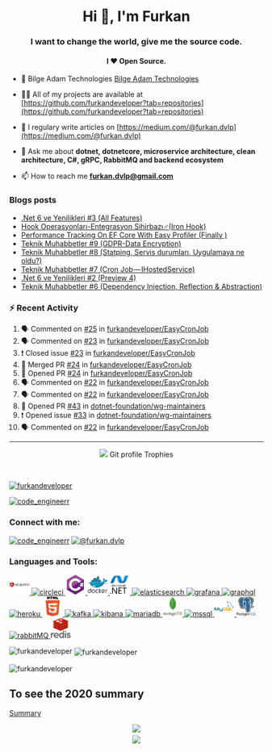 <h1 align="center">Hi 👋, I'm Furkan</h1>
<h3 align="center">I want to change the world, give me the source code.</h3>
<h4 align="center">I ❤ Open Source.</h4>

- 🔭 Bilge Adam Technologies [Bilge Adam Technologies](http://bilgeadamtechnologies.com)

- 👨‍💻 All of my projects are available at [https://github.com/furkandeveloper?tab=repositories](https://github.com/furkandeveloper?tab=repositories)

- 📝 I regulary write articles on [https://medium.com/@furkan.dvlp](https://medium.com/@furkan.dvlp)

- 💬 Ask me about **dotnet, dotnetcore, microservice architecture, clean architecture, C#, gRPC, RabbitMQ and backend ecosystem**

- 📫 How to reach me **furkan.dvlp@gmail.com**

### Blogs posts
<!-- BLOG-POST-LIST:START -->
- [.Net 6 ve Yenilikleri #3 &lpar;All Features&rpar;](https://medium.com/devopsturkiye/net-6-ve-yenilikleri-3-all-features-248638f92b8e?source=rss-b7df331a97d0------2)
- [Hook Operasyonları-Entegrasyon Sihirbazı‍♂️&lpar;Iron Hook&rpar;](https://medium.com/fowapps/hook-operasyonlar%C4%B1-entegrasyon-sihirbaz%C4%B1-%EF%B8%8F-iron-hook-db2615d83205?source=rss-b7df331a97d0------2)
- [Performance Tracking On EF Core With Easy Profiler &lpar;Finally &rpar;](https://medium.com/devopsturkiye/performance-tracking-on-ef-core-with-easy-profiler-finally-ff8ba0727377?source=rss-b7df331a97d0------2)
- [Teknik Muhabbetler #9 &lpar;GDPR-Data Encryption&rpar;](https://medium.com/fowapps/teknik-muhabbetler-9-gdpr-data-encryption-caa6048ca4fc?source=rss-b7df331a97d0------2)
- [Teknik Muhabbetler #8 &lpar;Statping, Servis durumları, Uygulamaya ne oldu?&rpar;](https://medium.com/devopsturkiye/teknik-muhabbetler-8-statping-servis-durumlar%C4%B1-uygulamaya-ne-oldu-8e61323baf3c?source=rss-b7df331a97d0------2)
- [Teknik Muhabbetler #7 &lpar;Cron Job — IHostedService&rpar;](https://medium.com/devopsturkiye/teknik-muhabbetler-7-cron-job-ihostedservice-a6eff22e49ff?source=rss-b7df331a97d0------2)
- [.Net 6 ve Yenilikleri #2 &lpar;Preview 4&rpar;](https://medium.com/devopsturkiye/net-6-ve-yenilikleri-2-preview-4-e9456e4a9920?source=rss-b7df331a97d0------2)
- [Teknik Muhabbetler #6 &lpar;Dependency Injection, Reflection &amp; Abstraction&rpar;](https://medium.com/batech/teknik-muhabbetler-6-dependency-injection-reflection-abstraction-63592fae5b6b?source=rss-b7df331a97d0------2)
<!-- BLOG-POST-LIST:END -->

### :zap: Recent Activity

<!--START_SECTION:activity-->
1. 🗣 Commented on [#25](https://github.com/furkandeveloper/EasyCronJob/issues/25) in [furkandeveloper/EasyCronJob](https://github.com/furkandeveloper/EasyCronJob)
2. 🗣 Commented on [#23](https://github.com/furkandeveloper/EasyCronJob/issues/23) in [furkandeveloper/EasyCronJob](https://github.com/furkandeveloper/EasyCronJob)
3. ❗️ Closed issue [#23](https://github.com/furkandeveloper/EasyCronJob/issues/23) in [furkandeveloper/EasyCronJob](https://github.com/furkandeveloper/EasyCronJob)
4. 🎉 Merged PR [#24](https://github.com/furkandeveloper/EasyCronJob/pull/24) in [furkandeveloper/EasyCronJob](https://github.com/furkandeveloper/EasyCronJob)
5. 💪 Opened PR [#24](https://github.com/furkandeveloper/EasyCronJob/pull/24) in [furkandeveloper/EasyCronJob](https://github.com/furkandeveloper/EasyCronJob)
6. 🗣 Commented on [#22](https://github.com/furkandeveloper/EasyCronJob/issues/22) in [furkandeveloper/EasyCronJob](https://github.com/furkandeveloper/EasyCronJob)
7. 🗣 Commented on [#22](https://github.com/furkandeveloper/EasyCronJob/issues/22) in [furkandeveloper/EasyCronJob](https://github.com/furkandeveloper/EasyCronJob)
8. 💪 Opened PR [#43](https://github.com/dotnet-foundation/wg-maintainers/pull/43) in [dotnet-foundation/wg-maintainers](https://github.com/dotnet-foundation/wg-maintainers)
9. ❗️ Opened issue [#33](https://github.com/dotnet-foundation/wg-maintainers/issues/33) in [dotnet-foundation/wg-maintainers](https://github.com/dotnet-foundation/wg-maintainers)
10. 🗣 Commented on [#22](https://github.com/furkandeveloper/EasyCronJob/issues/22) in [furkandeveloper/EasyCronJob](https://github.com/furkandeveloper/EasyCronJob)
<!--END_SECTION:activity-->

<hr/>
<p align="center"><img src="https://media.giphy.com/media/QaMcXSekUWx7aogAUr/giphy.gif" width="30" />&nbsp;Git profile Trophies</p><br>
<p align="left"> <a href="https://github.com/ryo-ma/github-profile-trophy"><img src="https://github-profile-trophy.vercel.app/?username=furkandeveloper" alt="furkandeveloper" /></a> </p>

<p align="left"> <a href="https://twitter.com/code_engineerr" target="blank"><img src="https://img.shields.io/twitter/follow/code_engineerr?logo=twitter&style=for-the-badge" alt="code_engineerr" /></a> </p>

<h3 align="left">Connect with me:</h3>
<p align="left">
<a href="https://twitter.com/code_engineerr" target="blank"><img align="center" src="https://cdn.jsdelivr.net/npm/simple-icons@3.0.1/icons/twitter.svg" alt="code_engineerr" height="30" width="40" /></a>
<a href="https://medium.com/@furkan.dvlp" target="blank"><img align="center" src="https://cdn.jsdelivr.net/npm/simple-icons@3.0.1/icons/medium.svg" alt="@furkan.dvlp" height="30" width="40" /></a>
</p>

<h3 align="left">Languages and Tools:</h3>
<p align="left"> <a href="https://angular.io" target="_blank"> <img src="https://raw.githubusercontent.com/devicons/devicon/master/icons/angularjs/angularjs-original-wordmark.svg" alt="angularjs" width="40" height="40"/> </a> <a href="https://circleci.com" target="_blank"> <img src="https://www.vectorlogo.zone/logos/circleci/circleci-icon.svg" alt="circleci" width="40" height="40"/> </a> <a href="https://www.w3schools.com/cs/" target="_blank"> <img src="https://raw.githubusercontent.com/devicons/devicon/master/icons/csharp/csharp-original.svg" alt="csharp" width="40" height="40"/> </a> <a href="https://www.docker.com/" target="_blank"> <img src="https://raw.githubusercontent.com/devicons/devicon/master/icons/docker/docker-original-wordmark.svg" alt="docker" width="40" height="40"/> </a> <a href="https://dotnet.microsoft.com/" target="_blank"> <img src="https://raw.githubusercontent.com/devicons/devicon/master/icons/dot-net/dot-net-original-wordmark.svg" alt="dotnet" width="40" height="40"/> </a> <a href="https://www.elastic.co" target="_blank"> <img src="https://www.vectorlogo.zone/logos/elastic/elastic-icon.svg" alt="elasticsearch" width="40" height="40"/> </a> <a href="https://grafana.com" target="_blank"> <img src="https://www.vectorlogo.zone/logos/grafana/grafana-icon.svg" alt="grafana" width="40" height="40"/> </a> <a href="https://graphql.org" target="_blank"> <img src="https://www.vectorlogo.zone/logos/graphql/graphql-icon.svg" alt="graphql" width="40" height="40"/> </a> <a href="https://heroku.com" target="_blank"> <img src="https://www.vectorlogo.zone/logos/heroku/heroku-icon.svg" alt="heroku" width="40" height="40"/> </a> <a href="https://www.w3.org/html/" target="_blank"> <img src="https://raw.githubusercontent.com/devicons/devicon/master/icons/html5/html5-original-wordmark.svg" alt="html5" width="40" height="40"/> </a> <a href="https://kafka.apache.org/" target="_blank"> <img src="https://www.vectorlogo.zone/logos/apache_kafka/apache_kafka-icon.svg" alt="kafka" width="40" height="40"/> </a> <a href="https://www.elastic.co/kibana" target="_blank"> <img src="https://www.vectorlogo.zone/logos/elasticco_kibana/elasticco_kibana-icon.svg" alt="kibana" width="40" height="40"/> </a> <a href="https://mariadb.org/" target="_blank"> <img src="https://www.vectorlogo.zone/logos/mariadb/mariadb-icon.svg" alt="mariadb" width="40" height="40"/> </a> <a href="https://www.mongodb.com/" target="_blank"> <img src="https://raw.githubusercontent.com/devicons/devicon/master/icons/mongodb/mongodb-original-wordmark.svg" alt="mongodb" width="40" height="40"/> </a> <a href="https://www.microsoft.com/en-us/sql-server" target="_blank"> <img src="https://cdn.worldvectorlogo.com/logos/microsoft-sql-server.svg" alt="mssql" width="40" height="40"/> </a> <a href="https://www.mysql.com/" target="_blank"> <img src="https://raw.githubusercontent.com/devicons/devicon/master/icons/mysql/mysql-original-wordmark.svg" alt="mysql" width="40" height="40"/> </a> <a href="https://www.postgresql.org" target="_blank"> <img src="https://raw.githubusercontent.com/devicons/devicon/master/icons/postgresql/postgresql-original-wordmark.svg" alt="postgresql" width="40" height="40"/> </a> <a href="https://www.rabbitmq.com" target="_blank"> <img src="https://www.vectorlogo.zone/logos/rabbitmq/rabbitmq-icon.svg" alt="rabbitMQ" width="40" height="40"/> </a> <a href="https://redis.io" target="_blank"> <img src="https://raw.githubusercontent.com/devicons/devicon/master/icons/redis/redis-original-wordmark.svg" alt="redis" width="40" height="40"/> </a> </p>

<p><img align="left" src="https://github-readme-stats.vercel.app/api/top-langs?username=furkandeveloper&show_icons=true&locale=en&layout=compact" alt="furkandeveloper" /></p>

<p>&nbsp;<img align="center" src="https://github-readme-stats.vercel.app/api?username=furkandeveloper&show_icons=true&locale=en" alt="furkandeveloper" /></p>

<p><img align="center" src="https://github-readme-streak-stats.herokuapp.com/?user=furkandeveloper&" alt="furkandeveloper" /></p>

## To see the 2020 summary
<a href="https://profile.codersrank.io/year-in-review-2020/user/724b3e96db60a7e7fc29229f0728ce93/" target="_top">Summary</a>



<div align="center"><img src="https://spotify-github-profile.vercel.app/api/view?uid=jl4vglhzn8cttvmmtdfd0giw9&cover_image=true&theme=default" /></div>

<div align="center">
<img src="https://komarev.com/ghpvc/?username=furkandeveloper&&style=flat-square" align="center" />
</div>


